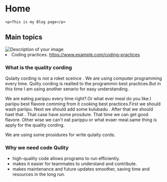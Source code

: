 <!DOCTYPE html>
<html lang="en">


<body>
    <!-- Your content goes here -->
    <h1>Home</h1>
    
    <p>This is my Blog page</p>

   <h2>Main topics</h2>
 <img src="c:\Users\parak\Downloads\R.jpg" alt="Description of your image"
  <ul>
    <li>Coding practices.
    <a href="https://www.example.com/coding-practices">https://www.example.com/coding-practices</a>
    </li>
  </ul>


<p>
<h3>What is the quality cording </h3>

Qulaity cording is not a roket sceince . We are using computer programming every time. Qulity cording is realted to the programmin best practices.But in this time I am using another senario for easy understanding.

We are eating parippu every time right?.Or what ever meal do you like.I pariipu best flavore comming from it cooking best practices.First we should wash pariipu. Next we should add some kulubadu . After that we should haet that . That case have some prosdure. That time we can get good flavore. Other wise we can't eat parippu or what evaer meal.same thing is apply for the quality cording.

We are using some prosidures for write qulaity cords.

<h3>Why we need code Qulity </h3>

<ul>
<li>high-quality code allows programs to run efficiently.</li>
<li>makes it easier for teammates to understand and 
contribute.</li>
<li>makes maintenance and future updates smoother, 
saving time and resources in the long run.</li>

</p>

</body>
</html>
